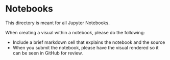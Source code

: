 # Notebooks

This directory is meant for all Jupyter Notebooks.

When creating a visual within a notebook, please do the following:
- Include a brief markdown cell that explains the notebook and the source
- When you submit the notebook, please have the visual rendered so it can be seen in GitHub for review.
